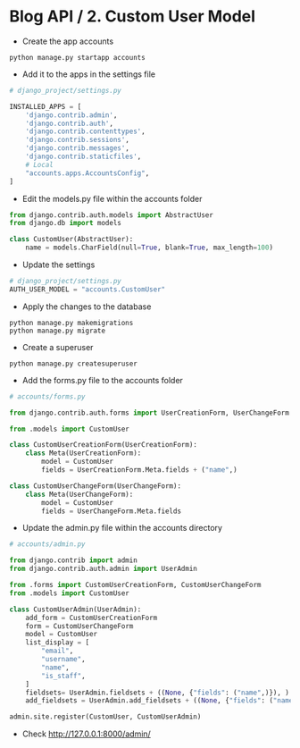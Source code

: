 Blog API / 2. Custom User Model
========================================================

* Create the app accounts

```shell
python manage.py startapp accounts
```

* Add it to the apps in the settings file

```python
# django_project/settings.py

INSTALLED_APPS = [
    'django.contrib.admin',
    'django.contrib.auth',
    'django.contrib.contenttypes',
    'django.contrib.sessions',
    'django.contrib.messages',
    'django.contrib.staticfiles',
    # Local
    "accounts.apps.AccountsConfig",
]
```

* Edit the models.py file within the accounts folder
```python
from django.contrib.auth.models import AbstractUser
from django.db import models

class CustomUser(AbstractUser):
    name = models.CharField(null=True, blank=True, max_length=100)
```

* Update the settings

```python
# django_project/settings.py
AUTH_USER_MODEL = "accounts.CustomUser"
```

* Apply the changes to the database
```shell
python manage.py makemigrations
python manage.py migrate
```

* Create a superuser
```shell
python manage.py createsuperuser
```

* Add the forms.py file to the accounts folder
```python
# accounts/forms.py

from django.contrib.auth.forms import UserCreationForm, UserChangeForm

from .models import CustomUser

class CustomUserCreationForm(UserCreationForm):
    class Meta(UserCreationForm):
        model = CustomUser
        fields = UserCreationForm.Meta.fields + ("name",)

class CustomUserChangeForm(UserChangeForm):
    class Meta(UserChangeForm):
        model = CustomUser
        fields = UserChangeForm.Meta.fields
```

* Update the admin.py file within the accounts directory
```python
# accounts/admin.py

from django.contrib import admin
from django.contrib.auth.admin import UserAdmin

from .forms import CustomUserCreationForm, CustomUserChangeForm
from .models import CustomUser

class CustomUserAdmin(UserAdmin):
    add_form = CustomUserCreationForm
    form = CustomUserChangeForm
    model = CustomUser
    list_display = [
        "email",
        "username",
        "name",
        "is_staff",
    ]
    fieldsets= UserAdmin.fieldsets + ((None, {"fields": ("name",)}), )
    add_fieldsets = UserAdmin.add_fieldsets + ((None, {"fields": ("name",)}), )

admin.site.register(CustomUser, CustomUserAdmin)
```

* Check http://127.0.0.1:8000/admin/